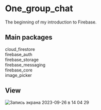# One_group_chat

The beginning of my introduction to Firebase.

## Main packages

cloud_firestore  
firebase_auth  
firebase_storage  
firebase_messaging  
firebase_core  
image_picker

## View

![Запись экрана 2023-09-26 в 14 04 29](https://github.com/Melec354/One_group_chat/assets/34657403/9c54f643-fe24-4c33-8232-6d3615b2a75c)
